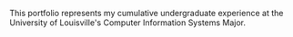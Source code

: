 This portfolio represents my cumulative undergraduate experience at the University of Louisville's Computer Information Systems Major. 

